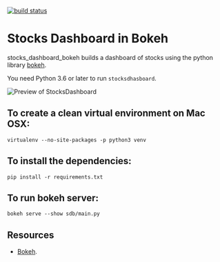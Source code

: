 [![build status](
  http://img.shields.io/travis/stocksdashboard/stocks_dashboard_bokehmaster.svg?style=flat)](
 https://travis-ci.org/stocksdashboard/stocks_dashboard_bokeh)

# Stocks Dashboard in Bokeh
stocks_dashboard_bokeh builds a dashboard of stocks using the python library [bokeh](https://bokeh.pydata.org).

You need Python 3.6 or later to run `stocksdhasboard`.


![Preview of StocksDashboard](dashboard.jpg)

## To create a clean virtual environment on Mac OSX:

`virtualenv --no-site-packages -p python3 venv`

## To install the dependencies:
`pip install -r requirements.txt`

## To run bokeh server:
`bokeh serve --show sdb/main.py` 

## Resources
- [Bokeh](https://bokeh.pydata.org).
